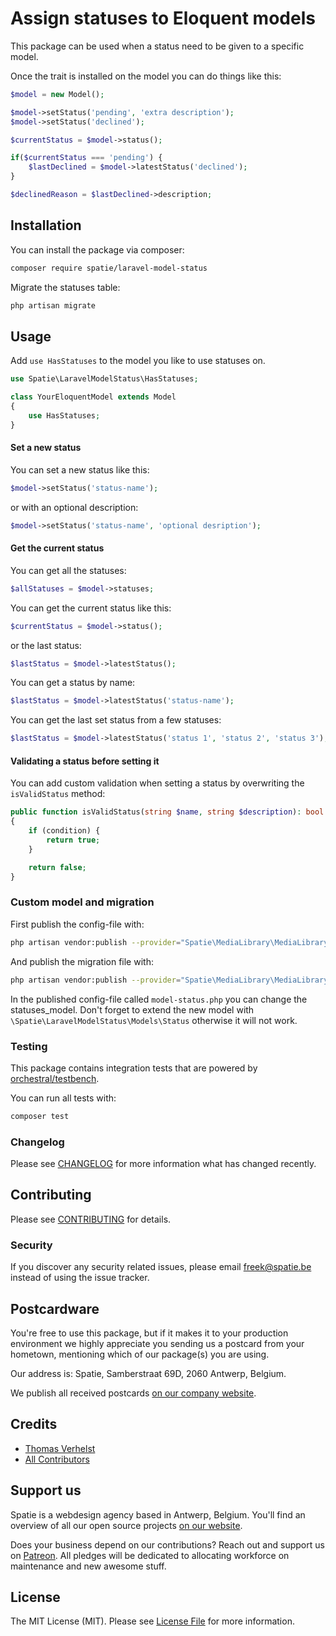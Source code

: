 # Assign statuses to Eloquent models

This package can be used when a status need to be given to a specific model.

Once the trait is installed on the model you can do things like this:

```php
$model = new Model();

$model->setStatus('pending', 'extra description');
$model->setStatus('declined');

$currentStatus = $model->status();

if($currentStatus === 'pending') {
    $lastDeclined = $model->latestStatus('declined');
}

$declinedReason = $lastDeclined->description;
```

## Installation

You can install the package via composer:

```bash
composer require spatie/laravel-model-status
```

Migrate the statuses table:

```php
php artisan migrate
```

## Usage

Add `use HasStatuses` to the model you like to use statuses on.

```php
use Spatie\LaravelModelStatus\HasStatuses;

class YourEloquentModel extends Model
{
    use HasStatuses;
}
```

#### Set a new status

You can set a new status like this:

```php
$model->setStatus('status-name');
```

or with an optional description:

```php
$model->setStatus('status-name', 'optional desription');
```

#### Get the current status

You can get all the statuses:

```php
$allStatuses = $model->statuses;
```

You can get the current status like this:

```php
$currentStatus = $model->status();
```

or the last status:

```php
$lastStatus = $model->latestStatus();
```

You can get a status by name:

```php
$lastStatus = $model->latestStatus('status-name');
```

You can get the last set status from a few statuses:

```php
$lastStatus = $model->latestStatus('status 1', 'status 2', 'status 3');
```

#### Validating a status before setting it

You can add custom validation when setting a status by overwriting the `isValidStatus` method:

```php
public function isValidStatus(string $name, string $description): bool
{
    if (condition) {
        return true;
    }

    return false;
}
```

### Custom model and migration

First publish the config-file with:
```bash
php artisan vendor:publish --provider="Spatie\MediaLibrary\MediaLibraryServiceProvider" --tag="config"
```

And publish the migration file with:
```bash
php artisan vendor:publish --provider="Spatie\MediaLibrary\MediaLibraryServiceProvider" --tag="config"
```

In the published config-file called `model-status.php` you can change the statuses_model.
Don't forget to extend the new model with `\Spatie\LaravelModelStatus\Models\Status` otherwise it will not work.

### Testing

This package contains integration tests that are powered by [orchestral/testbench](https://github.com/orchestral/testbench).

You can run all tests with:

```bash
composer test
```

### Changelog

Please see [CHANGELOG](CHANGELOG.md) for more information what has changed recently.

## Contributing

Please see [CONTRIBUTING](CONTRIBUTING.md) for details.

### Security

If you discover any security related issues, please email freek@spatie.be instead of using the issue tracker.

## Postcardware

You're free to use this package, but if it makes it to your production environment we highly appreciate you sending us a postcard from your hometown, mentioning which of our package(s) you are using.

Our address is: Spatie, Samberstraat 69D, 2060 Antwerp, Belgium.

We publish all received postcards [on our company website](https://spatie.be/en/opensource/postcards).

## Credits

- [Thomas Verhelst](https://github.com/TVke)
- [All Contributors](../../contributors)

## Support us

Spatie is a webdesign agency based in Antwerp, Belgium. You'll find an overview of all our open source projects [on our website](https://spatie.be/opensource).

Does your business depend on our contributions? Reach out and support us on [Patreon](https://www.patreon.com/spatie).
All pledges will be dedicated to allocating workforce on maintenance and new awesome stuff.

## License

The MIT License (MIT). Please see [License File](LICENSE.md) for more information.
